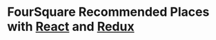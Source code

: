 FourSquare Recommended Places with [React](https://facebook.github.io/react/) and [Redux](http://redux.js.org/)
==
